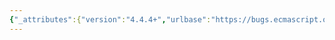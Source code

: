```yaml
---
{"_attributes":{"version":"4.4.4+","urlbase":"https://bugs.ecmascript.org/","maintainer":"dherman@mozilla.com"},"bug":{"bug_id":162,"creation_ts":"2011-07-21 09:41:00 -0700","short_desc":"15.4.4.6 Array pop stores string length value","delta_ts":"2015-10-02 14:33:04 -0700","product":"ECMA-262, Editions 5 and 5.1","component":"technical content","version":"Edition 5.1","rep_platform":"All","op_sys":"All","bug_status":"RESOLVED","resolution":"FIXED","priority":"Normal","bug_severity":"normal","blocked":163,"everconfirmed":true,"reporter":{"uid":"allen","name":"Allen Wirfs-Brock"},"assigned_to":{"uid":"allen","name":"Allen Wirfs-Brock"},"long_desc":[{"commentid":361,"comment_count":0,"who":{"uid":"allen","name":"Allen Wirfs-Brock"},"bug_when":"2011-07-21 09:41:20 -0700","thetext":"from: https://mail.mozilla.org/pipermail/es5-discuss/2011-July/004062.html \n\n\n\nHi,\n\nI think there's a typo/bug in spec for Array.prototype.pop.  15.4.4.6,\nstep 5d says:\n\n\"Call the [[Put]] internal method of O with arguments \"length\", indx, and true\"\n\nBut indx is the result of a call to ToString (step 5a).  Now the\nlength property's value is a string, when it should be a number.\n\nIs that right?\n\nThanks,\n\nMatt Carroll\n_________________________\n\nThis but was introduced in the E5 Spec.  \n\nIt needs to go into the ES5.1 errata."},{"commentid":581,"comment_count":1,"who":{"uid":"allen","name":"Allen Wirfs-Brock"},"bug_when":"2012-01-12 12:22:37 -0800","thetext":"set IN_PROGRESS to indicated this should go into ES5.1 Errata."},{"commentid":14735,"comment_count":2,"who":{"uid":"brterlso","name":"Brian Terlson"},"bug_when":"2015-10-02 14:33:04 -0700","thetext":"Bulk resolving ES5.1 errata issues as a sampling suggests these are all fixed. If this is in error, please open a new issue on GitHub."}]}}
---
```

